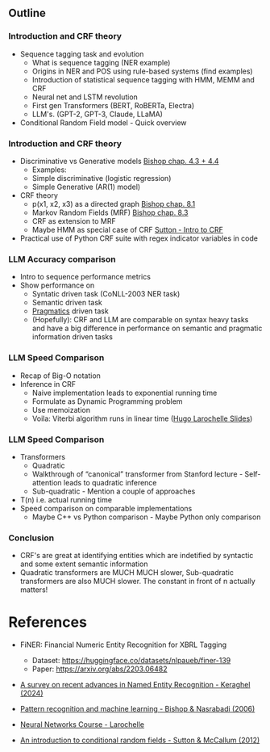 ## Outline

### Introduction and CRF theory

- Sequence tagging task and evolution
	- What is sequence tagging (NER example)
	- Origins in NER and POS using rule-based systems (find examples)
	- Introduction of statistical sequence tagging with HMM, MEMM and CRF
	- Neural net and LSTM revolution
	- First gen Transformers (BERT, RoBERTa, Electra)
	- LLM's. (GPT-2, GPT-3, Claude, LLaMA)
- Conditional Random Field model - Quick overview

### Introduction and CRF theory

- Discriminative vs Generative models [Bishop chap. 4.3 + 4.4][2]
	- Examples:
  	- Simple discriminative (logistic regression)
  	- Simple Generative (AR(1) model)
- CRF theory
	- p(x1, x2, x3) as a directed graph [Bishop chap. 8.1][2]
	- Markov Random Fields (MRF) [Bishop chap. 8.3][2]
	- CRF as extension to MRF
	- Maybe HMM as special case of CRF [Sutton - Intro to CRF][5]
- Practical use of Python CRF suite with regex indicator variables in code

### LLM Accuracy comparison

- Intro to sequence performance metrics
- Show performance on
	- Syntatic driven task (CoNLL-2003 NER task)
	- Semantic driven task
	- [Pragmatics](https://en.wikipedia.org/wiki/Pragmatics) driven task
	- (Hopefully): CRF and LLM are comparable on syntax heavy tasks and have a big difference in performance on semantic and pragmatic information driven tasks

### LLM Speed Comparison

- Recap of Big-O notation
- Inference in CRF
	- Naive implementation leads to exponential running time
	- Formulate as Dynamic Programming problem
	- Use memoization
	- Voila: Viterbi algorithm runs in linear time ([Hugo Larochelle Slides][4])

### LLM Speed Comparison

- Transformers
	- Quadratic
	- Walkthrough of “canonical” transformer from Stanford lecture - Self-attention leads to quadratic inference
	- Sub-quadratic - Mention a couple of approaches
- T(n) i.e. actual running time 
- Speed comparison on comparable implementations
	- Maybe C++ vs Python comparison - Maybe Python only comparison

### Conclusion

- CRF's are great at identifying entities which are indetified by syntactic and some extent semantic information
- Quadratic transformers are MUCH MUCH slower, Sub-quadratic transformers are also MUCH slower. The constant in front of n actually matters!


# References

- FiNER: Financial Numeric Entity Recognition for XBRL Tagging
  - Dataset: https://huggingface.co/datasets/nlpaueb/finer-139
  - Paper: https://arxiv.org/abs/2203.06482

- [A survey on recent advances in Named Entity Recognition - Keraghel (2024)][1]
- [Pattern recognition and machine learning - Bishop & Nasrabadi (2006)][2]
- [Neural Networks Course - Larochelle][3]
- [An introduction to conditional random fields - Sutton & McCallum (2012)][5]

[1]: https://arxiv.org/html/2401.10825v1
[2]: http://crowley-coutaz.fr/jlc/Courses/2020/PRML/ENSI3.PRML.S6.Encoders.pdf
[3]: https://larocheh.github.io/neural_networks/content.html
[4]: https://larocheh.github.io/ift725/3_04_computing_partition_function.pdf
[5]: https://www.nowpublishers.com/article/DownloadSummary/MAL-013